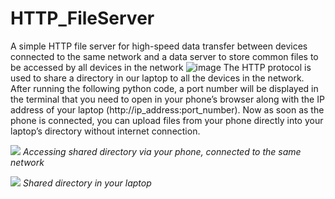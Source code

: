 # HTTP_FileServer
A simple HTTP file server for high-speed data transfer between devices connected to the same network and a data server to store common files to be accessed by all devices in the network
![image](https://user-images.githubusercontent.com/72448713/221198476-8b4986a5-40da-4ee9-a939-5b8af0b02361.png)
The HTTP protocol is used to share a directory in our laptop to all the devices in the network. After running the following python code, a port number will be displayed 
in the terminal that you need to open in your phone’s browser along with the IP address of 
your laptop (http://ip_address:port_number). Now as soon as the phone is connected, you can 
upload files from your phone directly into your laptop’s directory without internet connection.

![](https://user-images.githubusercontent.com/72448713/221199261-dc2ff3b7-c75e-4903-a448-a968e3c78635.png)
*Accessing shared directory via your phone, connected to the same network*

![](https://user-images.githubusercontent.com/72448713/221199154-05784304-1f58-4362-a451-41b4a4afb3c3.png)
*Shared directory in your laptop*
